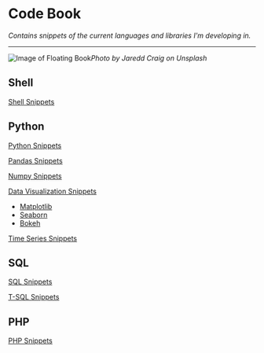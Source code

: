 # Code Book

*Contains snippets of the current languages and libraries I'm developing in.*
***


![Image of Floating Book](https://images.unsplash.com/photo-1532012197267-da84d127e765?ixlib=rb-1.2.1&ixid=eyJhcHBfaWQiOjEyMDd9&auto=format&fit=crop&w=2134&q=80)*Photo by Jaredd Craig on Unsplash*

## Shell
[Shell Snippets](Shell/shell_snippets.md)

## Python
[Python Snippets](Python/python_snippets.md)

[Pandas Snippets](Python/pandas_snippets.md)

[Numpy Snippets](Python/numpy_snippets.md)

[Data Visualization Snippets](Python/data_visualization.md)
    
+ [Matplotlib](Python/data_visualization.md#MATPLOTLIB)
+ [Seaborn](Python/data_visualization.md#SEABORN)
+ [Bokeh](Python/data_visualization.md#BOKEH)

[Time Series Snippets](Python/time_series.md)

## SQL
[SQL Snippets](SQL/sql_snippets.md)

[T-SQL Snippets](SQL/tsql_snippets.md)

## PHP
[PHP Snippets](PHP/php_snippets.md)